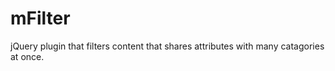 mFilter
=======

jQuery plugin that filters content that shares attributes with many catagories at once.
